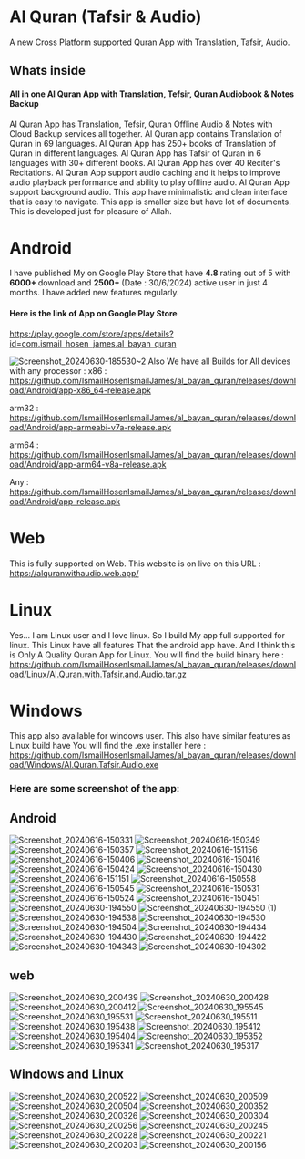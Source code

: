 # Al Quran (Tafsir & Audio)

A new Cross Platform supported Quran App with Translation, Tafsir, Audio.

## Whats inside

#### All in one Al Quran App with Translation, Tefsir, Quran Audiobook & Notes Backup

Al Quran App has Translation, Tefsir, Quran Offline Audio & Notes with Cloud Backup services all together. Al Quran app contains Translation of Quran in 69 languages. Al Quran App has 250+ books of Translation of Quran in different languages. Al Quran App has Tafsir of Quran in 6 languages with 30+ different books. Al Quran App has over 40 Reciter's Recitations. Al Quran App support audio caching and it helps to improve audio playback performance and ability to play offline audio. Al Quran App support background audio. This app have minimalistic and clean interface that is easy to  navigate. This app is smaller size but have lot of documents. This is developed just for pleasure of Allah.

# Android

I have published My on Google Play Store that have <b> 4.8 </b> rating out of 5 with <b> 6000+ </b> download and <b> 2500+ </b> (Date : 30/6/2024) active user in just 4 months. I have added new features regularly.
#### Here is the link of App on Google Play Store
https://play.google.com/store/apps/details?id=com.ismail_hosen_james.al_bayan_quran

![Screenshot_20240630-185530~2](https://github.com/IsmailHosenIsmailJames/al_bayan_quran/assets/99122172/0ddd7233-914b-494c-b838-07e64aaecc53)
Also We have all Builds for All devices with any processor :
x86 : https://github.com/IsmailHosenIsmailJames/al_bayan_quran/releases/download/Android/app-x86_64-release.apk

arm32 : https://github.com/IsmailHosenIsmailJames/al_bayan_quran/releases/download/Android/app-armeabi-v7a-release.apk

arm64 : https://github.com/IsmailHosenIsmailJames/al_bayan_quran/releases/download/Android/app-arm64-v8a-release.apk

Any : https://github.com/IsmailHosenIsmailJames/al_bayan_quran/releases/download/Android/app-release.apk

# Web

This is fully supported on Web. This website is on live on this URL : https://alquranwithaudio.web.app/

# Linux
Yes... I am Linux user and I love linux. So I build My app full supported for linux. This Linux have all features That the android app have. And I think this is Only A Quality Quran App for Linux.
You will find the build binary here : https://github.com/IsmailHosenIsmailJames/al_bayan_quran/releases/download/Linux/Al.Quran.with.Tafsir.and.Audio.tar.gz

# Windows
This app also available for windows user. This also have similar features as Linux build have
You will find the .exe installer here : https://github.com/IsmailHosenIsmailJames/al_bayan_quran/releases/download/Windows/Al.Quran.Tafsir.Audio.exe

### Here are some screenshot of the app:
## Android
![Screenshot_20240616-150331](https://github.com/IsmailHosenIsmailJames/al_bayan_quran/assets/99122172/1acc7ff6-af95-420c-9066-55187c7ee152)
![Screenshot_20240616-150349](https://github.com/IsmailHosenIsmailJames/al_bayan_quran/assets/99122172/5bdd6f3a-169f-43c2-82a7-18164e73d238)
![Screenshot_20240616-150357](https://github.com/IsmailHosenIsmailJames/al_bayan_quran/assets/99122172/3394fc0b-5f23-41b4-adae-47656c599a91)
![Screenshot_20240616-151156](https://github.com/IsmailHosenIsmailJames/al_bayan_quran/assets/99122172/f98fb6d6-6817-4e1c-a24c-b35c196dd5ca)
![Screenshot_20240616-150406](https://github.com/IsmailHosenIsmailJames/al_bayan_quran/assets/99122172/ebdb7a8a-450e-4e41-a3c5-2bb896463531)
![Screenshot_20240616-150416](https://github.com/IsmailHosenIsmailJames/al_bayan_quran/assets/99122172/b5a820ef-8a8d-4aa1-84d2-0acabeac2c8f)
![Screenshot_20240616-150424](https://github.com/IsmailHosenIsmailJames/al_bayan_quran/assets/99122172/cb217aaa-4863-4a28-acc3-461c3e5b922a)
![Screenshot_20240616-150430](https://github.com/IsmailHosenIsmailJames/al_bayan_quran/assets/99122172/fb99eeea-de19-4375-9775-0a8444d4ae60)
![Screenshot_20240616-151151](https://github.com/IsmailHosenIsmailJames/al_bayan_quran/assets/99122172/96202557-c8ca-4a08-b0d5-154282fe391f)
![Screenshot_20240616-150558](https://github.com/IsmailHosenIsmailJames/al_bayan_quran/assets/99122172/177d4d95-2761-486a-be60-02434871ae19)
![Screenshot_20240616-150545](https://github.com/IsmailHosenIsmailJames/al_bayan_quran/assets/99122172/30415b55-48e0-4285-9b09-0dbb8d4b4e29)
![Screenshot_20240616-150531](https://github.com/IsmailHosenIsmailJames/al_bayan_quran/assets/99122172/cf8287e9-92e5-4a46-a2b4-b6dff3070e10)
![Screenshot_20240616-150524](https://github.com/IsmailHosenIsmailJames/al_bayan_quran/assets/99122172/f2fa32b6-5cf0-4413-b4d1-7433204adef5)
![Screenshot_20240616-150451](https://github.com/IsmailHosenIsmailJames/al_bayan_quran/assets/99122172/7ae9fc0c-552f-4139-8a26-a54b448878fd)
![Screenshot_20240630-194550](https://github.com/IsmailHosenIsmailJames/al_bayan_quran/assets/99122172/aa1be407-32da-4aaa-8e32-bdaaec5e08c3)
![Screenshot_20240630-194550 (1)](https://github.com/IsmailHosenIsmailJames/al_bayan_quran/assets/99122172/49f58d14-f49b-4c36-8583-861eff57c9bd)
![Screenshot_20240630-194538](https://github.com/IsmailHosenIsmailJames/al_bayan_quran/assets/99122172/79cec5eb-f207-4454-b2e0-6261254bb73b)
![Screenshot_20240630-194530](https://github.com/IsmailHosenIsmailJames/al_bayan_quran/assets/99122172/b38bf284-4043-4807-bd51-0c2d80eb25fa)
![Screenshot_20240630-194504](https://github.com/IsmailHosenIsmailJames/al_bayan_quran/assets/99122172/6d610513-5bec-48f9-83a2-f89de5fee5c1)
![Screenshot_20240630-194434](https://github.com/IsmailHosenIsmailJames/al_bayan_quran/assets/99122172/a34fd43b-7563-4a27-8f70-4676d7236f4e)
![Screenshot_20240630-194430](https://github.com/IsmailHosenIsmailJames/al_bayan_quran/assets/99122172/1857b68f-8a20-47c2-b220-2895de5883f3)
![Screenshot_20240630-194422](https://github.com/IsmailHosenIsmailJames/al_bayan_quran/assets/99122172/d1fb9dfe-f473-425b-a518-9ca8fec215c6)
![Screenshot_20240630-194343](https://github.com/IsmailHosenIsmailJames/al_bayan_quran/assets/99122172/1e25c7cd-f2ee-4586-8134-9ae813763b05)
![Screenshot_20240630-194302](https://github.com/IsmailHosenIsmailJames/al_bayan_quran/assets/99122172/e8a67c87-d0fa-477c-ad15-a4d71c41abfe)

## web
![Screenshot_20240630_200439](https://github.com/IsmailHosenIsmailJames/al_bayan_quran/assets/99122172/71a90fa2-61c9-4b1e-994e-fdd1b8f0ac55)
![Screenshot_20240630_200428](https://github.com/IsmailHosenIsmailJames/al_bayan_quran/assets/99122172/489ecc9d-903f-4e94-b61a-56a63633e500)
![Screenshot_20240630_200412](https://github.com/IsmailHosenIsmailJames/al_bayan_quran/assets/99122172/076a50ba-3cee-422b-9dcb-04a37bcf1c4b)
![Screenshot_20240630_195545](https://github.com/IsmailHosenIsmailJames/al_bayan_quran/assets/99122172/364d68d1-d079-4bad-8690-61c19702c68c)
![Screenshot_20240630_195531](https://github.com/IsmailHosenIsmailJames/al_bayan_quran/assets/99122172/ebc5cf09-3186-4bc1-955f-d8182b3d125b)
![Screenshot_20240630_195511](https://github.com/IsmailHosenIsmailJames/al_bayan_quran/assets/99122172/eb0d5c85-338b-49d0-9a7c-cdd3a758eecd)
![Screenshot_20240630_195438](https://github.com/IsmailHosenIsmailJames/al_bayan_quran/assets/99122172/33c6491f-d939-43ba-b889-0a637dde177e)
![Screenshot_20240630_195412](https://github.com/IsmailHosenIsmailJames/al_bayan_quran/assets/99122172/874a36e9-cb94-4896-8409-18ec7d4f7ae0)
![Screenshot_20240630_195404](https://github.com/IsmailHosenIsmailJames/al_bayan_quran/assets/99122172/3312dda6-6016-46bb-b293-35cea4f90f96)
![Screenshot_20240630_195352](https://github.com/IsmailHosenIsmailJames/al_bayan_quran/assets/99122172/42c3c466-0958-48f9-b854-23376ee3c4a3)
![Screenshot_20240630_195341](https://github.com/IsmailHosenIsmailJames/al_bayan_quran/assets/99122172/37e3a063-d07a-4b03-8e1e-1e16fa00b944)
![Screenshot_20240630_195317](https://github.com/IsmailHosenIsmailJames/al_bayan_quran/assets/99122172/38a37a04-d1c6-49a2-939d-1b1086cfb573)

## Windows and Linux
![Screenshot_20240630_200522](https://github.com/IsmailHosenIsmailJames/al_bayan_quran/assets/99122172/8dfd1a8b-00fe-4c15-ac6a-f018193eeda2)
![Screenshot_20240630_200509](https://github.com/IsmailHosenIsmailJames/al_bayan_quran/assets/99122172/64dd8010-e45f-4d73-a602-b4c1c2e02269)
![Screenshot_20240630_200504](https://github.com/IsmailHosenIsmailJames/al_bayan_quran/assets/99122172/5b5d8ce2-99e1-4fad-af00-c5a52a060c50)
![Screenshot_20240630_200352](https://github.com/IsmailHosenIsmailJames/al_bayan_quran/assets/99122172/efb92fb0-9ccc-4fa9-8c6d-f8ca47789557)
![Screenshot_20240630_200326](https://github.com/IsmailHosenIsmailJames/al_bayan_quran/assets/99122172/64fbe3f7-cb1d-43f4-b281-569d1a8b9de2)
![Screenshot_20240630_200304](https://github.com/IsmailHosenIsmailJames/al_bayan_quran/assets/99122172/ba87a1d8-e043-4b72-84b9-c35e1c67b32c)
![Screenshot_20240630_200256](https://github.com/IsmailHosenIsmailJames/al_bayan_quran/assets/99122172/b8fe0bf4-6398-4e4f-811a-e4921fea0f63)
![Screenshot_20240630_200245](https://github.com/IsmailHosenIsmailJames/al_bayan_quran/assets/99122172/6a595e4a-5054-40ef-9255-0298b8c66ff2)
![Screenshot_20240630_200228](https://github.com/IsmailHosenIsmailJames/al_bayan_quran/assets/99122172/22580c3d-ca0f-4718-bb64-61c58255c28f)
![Screenshot_20240630_200221](https://github.com/IsmailHosenIsmailJames/al_bayan_quran/assets/99122172/7997352d-befb-4a9d-969e-1e3a48b391e3)
![Screenshot_20240630_200203](https://github.com/IsmailHosenIsmailJames/al_bayan_quran/assets/99122172/c95646a9-b4cc-4b3a-8868-7e233cacccb8)
![Screenshot_20240630_200156](https://github.com/IsmailHosenIsmailJames/al_bayan_quran/assets/99122172/29246ca9-fcf3-4299-9ca8-08e15cd04ab0)






